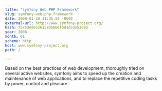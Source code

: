 ```yaml
---
title: "symfony Web PHP Framework"
slug: symfony-web-php-framework
date: 2008-01-30 11:35:54 -0600
external-url: http://www.symfony-project.org/
hash: 75753e06526158356b6f5d1d5de53e93
year: 2008
month: 01
scheme: http
host: www.symfony-project.org
path: /

---
```


Based on the best practices of web development, thoroughly tried on several active websites, symfony aims to speed up the creation and maintenance of web applications, and to replace the repetitive coding tasks by power, control and pleasure.

